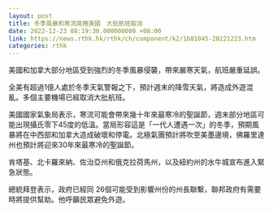 ```yaml
---
layout: post
title: 冬季風暴和寒流席捲美國　大批航班取消
date: 2022-12-23 08:19:30.000000000 +08:00
link: https://news.rthk.hk/rthk/ch/component/k2/1681045-20221223.htm
categories: rthk
---
```


美國和加拿大部分地區受到強烈的冬季風暴侵襲，帶來嚴寒天氣，航班嚴重延誤。

全美有超過1億人處於冬季天氣警報之下，預計週末的降雪天氣，將造成外遊混亂。多個主要機場已經取消大批航班。

美國國家氣象局表示，寒流可能會帶來幾十年來最寒冷的聖誕節，週末部分地區可能出現攝氏零下45度的低溫。當局形容這是「一代人遭遇一次」的冬季，預期風暴將在中西部和加拿大造成破壞和停電。北極氣團預計將吹至美墨邊境，佛羅里達州也預計將迎來30年來最寒冷的聖誕節。

肯塔基、北卡羅來納、佐治亞州和俄克拉荷馬州，以及紐約州的水牛城宣布進入緊急狀態。

總統拜登表示，政府已經同 26個可能受到影響州份的州長聯繫，聯邦政府有需要時將提供幫助。他呼籲民眾避免外遊。
